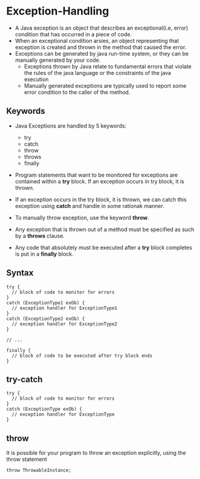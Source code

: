 # Exception-Handling 

* A Java exception is an object that describes an exceptional(i.e, error) condition that has occurred in a piece of code.
* When an exceptional condition arsies, an object representing that exception is created and thrown in the method that caused the error.
* Exceptions can be generated by java run-time system, or they can be manually generated by your code.
  * Exceptions thrown by Java relate to fundamental errors that violate the rules of the java language or the
    constraints of the java execution
  * Manually generated exceptions are typically used to report some error condition to the caller of the method.
  
## Keywords

* Java Exceptions are handled by 5 keywords:
   * try
   * catch
   * throw
   * throws
   * finally

* Program statements that want to be monitored for exceptions are contained within a **try** block. If an exception occurs in try block, it is thrown.
* If an exception occurs in the try block, it is thrown, we can catch this exception using **catch** and handle in some rationak manner.
* To manually throw exception, use the keyword **throw**.
* Any exception that is thrown out of a method must be specified as such by a **throws** clause.
* Any code that absolutely must be executed after a **try** block completes is put in a **finally** block.

## Syntax

```
try {
  // block of code to monitor for errors
}
catch (ExceptionType1 exOb) {
  // exception handler for ExceptionType1
}
catch (ExceptionType2 exOb) {
  // exception handler for ExceptionType2
}
  
// ...

finally {
  // block of code to be executed after try block ends
}
```

## try-catch

```
try {
  // block of code to monitor for errors
}
catch (ExceptionType exOb) {
  // exception handler for ExceptionType
}
```

## throw

It is possible for your program to throw an exception explicitly, using the throw
statement

```
throw ThrowableInstance;
```

